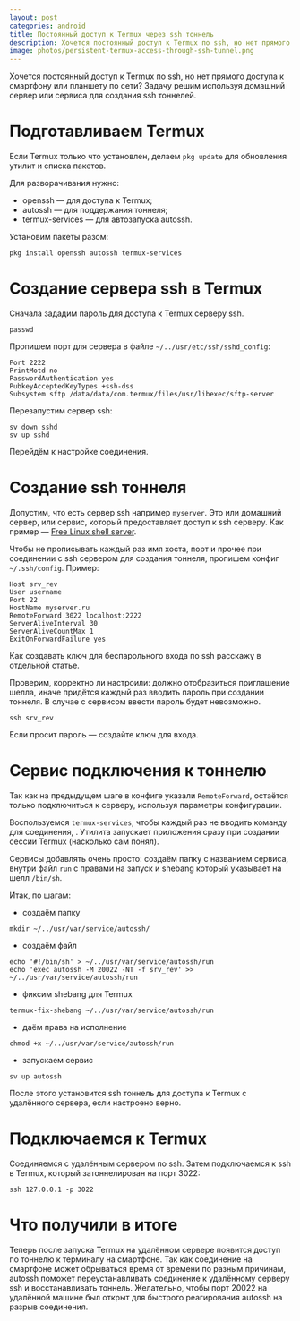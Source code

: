 ```yaml
---
layout: post
categories: android
title: Постоянный доступ к Termux через ssh тоннель
description: Хочется постоянный доступ к Termux по ssh, но нет прямого доступа к смартфону или планшету по сети? Задачу решим используя домашний сервер или сервиса для создания ssh тоннелей.
image: photos/persistent-termux-access-through-ssh-tunnel.png
---
```


Хочется постоянный доступ к Termux по ssh, но нет прямого доступа к смартфону или планшету по сети? Задачу решим используя домашний сервер или сервиса для создания ssh тоннелей.

# Подготавливаем Termux

Если Termux только что установлен, делаем `pkg update` для обновления утилит и списка пакетов.

Для разворачивания нужно:

- openssh &mdash; для доступа к Termux;
- autossh &mdash; для поддержания тоннеля;
- termux-services &mdash; для автозапуска autossh.

Установим пакеты разом:

```shell
pkg install openssh autossh termux-services
```

# Создание сервера ssh в Termux

Сначала зададим пароль для доступа к Termux серверу ssh.

```shell
passwd
```

Пропишем порт для сервера в файле `~/../usr/etc/ssh/sshd_config`:
```config
Port 2222
PrintMotd no
PasswordAuthentication yes
PubkeyAcceptedKeyTypes +ssh-dss
Subsystem sftp /data/data/com.termux/files/usr/libexec/sftp-server
```

Перезапустим сервер ssh:
```shell
sv down sshd
sv up sshd
```

Перейдём к настройке соединения.

# Создание ssh тоннеля

Допустим, что есть сервер ssh например `myserver`. Это или домашний сервер, или сервис, который предоставляет доступ к ssh серверу. Как пример &mdash; [Free Linux shell server](http://bitcoinshell.mooo.com).

Чтобы не прописывать каждый раз имя хоста, порт и прочее при соединении с ssh сервером для создания тоннеля, пропишем конфиг `~/.ssh/config`. Пример:

```config
Host srv_rev
User username
Port 22
HostName myserver.ru
RemoteForward 3022 localhost:2222
ServerAliveInterval 30
ServerAliveCountMax 1
ExitOnForwardFailure yes
```

Как создавать ключ для беспарольного входа по ssh расскажу в отдельной статье.

Проверим, корректно ли настроили: должно отобразиться приглашение шелла, иначе придётся каждый раз вводить пароль при создании тоннеля. В случае с сервисом ввести пароль будет невозможно.

```shell
ssh srv_rev
```

Если просит пароль &mdash; создайте ключ для входа.

# Сервис подключения к тоннелю

Так как на предыдущем шаге в конфиге указали `RemoteForward`, остаётся только подключиться к серверу, используя параметры конфигурации.

Воспользуемся `termux-services`, чтобы каждый раз не вводить команду для соединения, . Утилита запускает приложения сразу при создании сессии Termux (насколько сам понял).

Сервисы добавлять очень просто: создаём папку с названием сервиса, внутри файл `run` с правами на запуск и shebang который указывает на шелл `/bin/sh`.

Итак, по шагам:

- создаём папку
```shell
mkdir ~/../usr/var/service/autossh/
```
- создаём файл
```shell
echo '#!/bin/sh' > ~/../usr/var/service/autossh/run
echo 'exec autossh -M 20022 -NT -f srv_rev' >> ~/../usr/var/service/autossh/run
```
- фиксим shebang для Termux
```shell
termux-fix-shebang ~/../usr/var/service/autossh/run
```
- даём права на исполнение
```shell
chmod +x ~/../usr/var/service/autossh/run
```
- запускаем сервис
```shell
sv up autossh
```

После этого установится ssh тоннель для доступа к Termux с удалённого сервера, если настроено верно.

# Подключаемся к Termux

Соединяемся с удалённым сервером по ssh. Затем подключаемся к ssh в Termux, который затоннелирован на порт 3022:

```shell
ssh 127.0.0.1 -p 3022
```

# Что получили в итоге

Теперь после запуска Termux на удалённом сервере появится доступ по тоннелю к терминалу на смартфоне. Так как соединение на смартфоне может обрываться время от времени по разным причинам, autossh поможет переустанавливать соединение к удалённому серверу ssh и восстанавливать тоннель. Желательно, чтобы порт 20022 на удалённой машине был открыт для быстрого реагирования autossh на разрыв соединения.